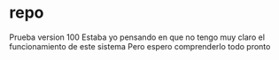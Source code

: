 # repo
Prueba version 100
Estaba yo pensando en que no tengo muy claro el funcionamiento de este sistema
Pero espero comprenderlo todo pronto
